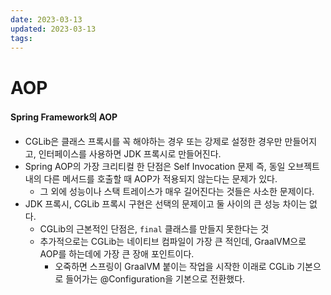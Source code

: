 ```yaml
---
date: 2023-03-13
updated: 2023-03-13
tags:
---
```


# AOP

#### Spring Framework의 AOP
- CGLib은 클래스 프록시를 꼭 해야하는 경우 또는 강제로 설정한 경우만 만들어지고, 인터페이스를 사용하면 JDK 프록시로 만들어진다.
- Spring AOP의 가장 크리티컬 한 단점은 Self Invocation 문제 즉, 동일 오브젝트 내의 다른 메서드를 호출할 때 AOP가 적용되지 않는다는 문제가 있다.
  - 그 외에 성능이나 스택 트레이스가 매우 길어진다는 것들은 사소한 문제이다.
- JDK 프록시, CGLib 프록시 구현은 선택의 문제이고 둘 사이의 큰 성능 차이는 없다.
  - CGLib의 근본적인 단점은, `final` 클래스를 만들지 못한다는 것
  - 추가적으로는 CGLib는 네이티브 컴파일이 가장 큰 적인데, GraalVM으로 AOP를 하는데에 가장 큰 장애 포인트이다.
    - 오죽하면 스프링이 GraalVM 붙이는 작업을 시작한 이래로 CGLib 기본으로 들어가는 @Configuration을 기본으로 전환했다.
